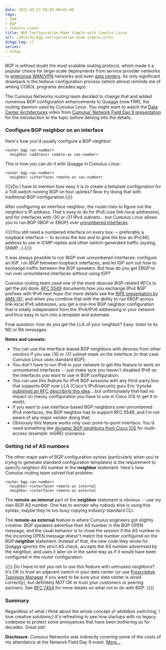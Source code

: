 ```yaml
---
date: 2015-02-23 09:02:00+01:00
tags:
- SDN
- BGP
- Cumulus Linux
title: BGP Configuration Made Simple with Cumulus Linux
url: /2015/02/bgp-configuration-made-simple-with/
dcbgp_tag: cl
series:
- dcbgp
---
```

BGP is without doubt the most scalable routing protocol, which made it a popular choice for large-scale deployments from service provider networks to [enterprise WAN/VPN](/search?q=DMVPN+BGP) networks and even [data centers](/2013/10/exception-routing-with-bgp-sdn-done/). Its only significant drawback is the tedious configuration process (which almost reminds me of writing COBOL programs decades ago).
<!--more-->
The Cumulus Networks routing team decided to change that and added numerous BGP configuration enhancements to Quagga (now FRR), the routing daemon used by Cumulus Linux. You might want to watch the [Data Center Architectures](https://vimeo.com/119403106) video from [Cumulus' Network Field Day 9 presentation](http://techfieldday.com/appearance/cumulus-networks-presents-at-networking-field-day-9/) for the introduction to the topic before delving into the details.

### Configure BGP neighbor on an interface

Here's how you'd usually configure a BGP neighbor:

``` {.code}
router bgp <as-number>
  neighbor <address> remote-as <as-number>
```

This is how you can do it with Quagga in Cumulus Linux:

``` {.code}
router bgp <as-number>
  neighbor <interface> remote-as <as-number>
```

{{<note info>}}Do I have to mention how easy it is to create a template configuration for a ToR switch running BGP on four uplinks? Now try doing that with traditional BGP configuration.{{</note>}}

After configuring an interface neighbor, the router tries to figure out the neighbor's IP address. That's easy to do for IPv6 (use link-local addresses), and for interfaces with /30 or /31 IPv4 subnets... but Cumulus Linux allows you to run BGP (IBGP or EBGP) over [unnumbered interfaces](/2014/06/unnumbered-ospf-interfaces-in-quagga/).

{{<note info>}}You still need a numbered interface on every box -- preferably a loopback interface -- to access the box and to give the box an IPv\[46\] address to use in ICMP replies and other switch-generated traffic (syslog, SNMP...).{{</note>}}

It was always possible to run IBGP over unnumbered interfaces: configure an IGP, run IBGP between loopback interfaces, and let IGP sort out how to exchange traffic between the BGP speakers. But how do you get EBGP to run over unnumbered interfaces without using IGP?

Cumulus routing team used one of the more obscure BGP-related RFCs to get the job done. [RFC 5549](https://tools.ietf.org/html/rfc5549) documents how you exchange IPv4 BGP prefixes with IPv6 next hops (for more details see the [RIPE presentation by AMS-IX](https://ripe65.ripe.net/presentations/101-RIPE65.pdf)), and when you combine that with the ability to run EBGP across link-local IPv6 addresses, you get a one-line BGP neighbor configuration that is totally independent from the IPv4/IPv6 addressing in your network and thus easy to turn into a template and automate.

Final question: how do you get the LLA of your neighbor? Easy: listen to its ND or RA messages.

**Notes and caveats:**

-   You can use the interface-based BGP neighbors with devices from other vendors if you use /30 or /31 subnet mask on the interface (in that case Cumulus Linux uses standard BGP);
-   You don't have to run IPv6 in your network to get this feature to work on unnumbered interfaces -- just make sure you haven't disabled IPv6 on the interfaces you want to use in BGP configuration;
-   You can use this feature for IPv6 BGP sessions with any third-party box that supports BGP over LLA (Cisco's IPv6/security guru Eric Vyncke [published an RFC describing this idea](https://tools.ietf.org/html/rfc7404)... but unfortunately that had no impact on messy configuration you have to use in Cisco IOS to get it to work);
-   If you want to use interface-based BGP neighbors over unnumbered IPv4 interfaces, the BGP neighbor has to support RFC 5549, and I'm not aware of any major vendor doing that;
-   Obviously this feature works only over point-to-point interface. You'd need something like [dynamic BGP neighbors from Cisco IOS](/2014/03/scaling-bgp-based-dmvpn-networks/) for multi-access (example: mGRE) scenarios.

### Getting rid of AS numbers

The other major pain of BGP configuration syntax (particularly when you're trying to generate standard configuration templates) is the requirement to specify neighbor AS number in the **neighbor** statement. Here's how Cumulus routing team solved that problem:

``` {.code}
router bgp <as-number>
  neighbor <interface> remote-as internal
  neighbor <interface> remote-as external
```

The **remote-as internal** part of the **neighbor** statement is obvious -- use my own BGP AS number. One has to wonder why nobody else is using this syntax; maybe they're too busy copying industry-standard CLI.

The **remote-as external** feature is where Cumulus engineers got slightly creative. BGP speakers advertise their AS number in the BGP OPEN message, and the usual behavior is to close the session if the AS number in the incoming OPEN message doesn't match the number configured on the BGP **neighbor** statement. Instead of that, the new code they wrote for Quagga ignores the strict AS check, accepts the AS number advertised by the neighbor, and uses it later on in the same way as if it would have been configured in the router configuration.

{{<note warn>}}
Do I have to tell you not to use this feature with untrusted neighbors? It's OK to trust an adjacent switch in your data center (or use [Prescriptive Topology Manager](http://docs.cumulusnetworks.com/display/CL25/Prescriptive+Topology+Manager+-+PTM) if you want to be sure your data center is wired correctly), but definitely *NOT* OK to trust your customers or peering partners. See [RFC 7454](/2015/02/rfc-7454-bgp-operations-and-security/) for more details on what not to do with BGP.
{{</note>}}

### Summary

Regardless of what I think about the whole concept of whitebox switching, I love creative solutions;) It's refreshing to see how startups with no legacy codebase to protect solve annoyances that have been bothering us for decades. Great job!

**Disclosure**: Cumulus Networks was indirectly covering some of the costs of my attendance at the Network Field Day 9 event. [More...](/p/networking-tech-field-day-disclaimer/)
